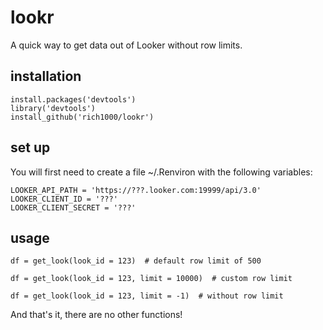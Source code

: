 # lookr

A quick way to get data out of Looker without row limits.

## installation

```
install.packages('devtools')
library('devtools')
install_github('rich1000/lookr')
```

## set up

You will first need to create a file ~/.Renviron with the following variables:

```
LOOKER_API_PATH = 'https://???.looker.com:19999/api/3.0'
LOOKER_CLIENT_ID = '???'
LOOKER_CLIENT_SECRET = '???'
```


## usage

```
df = get_look(look_id = 123)  # default row limit of 500

df = get_look(look_id = 123, limit = 10000)  # custom row limit

df = get_look(look_id = 123, limit = -1)  # without row limit
```

And that's it, there are no other functions!
